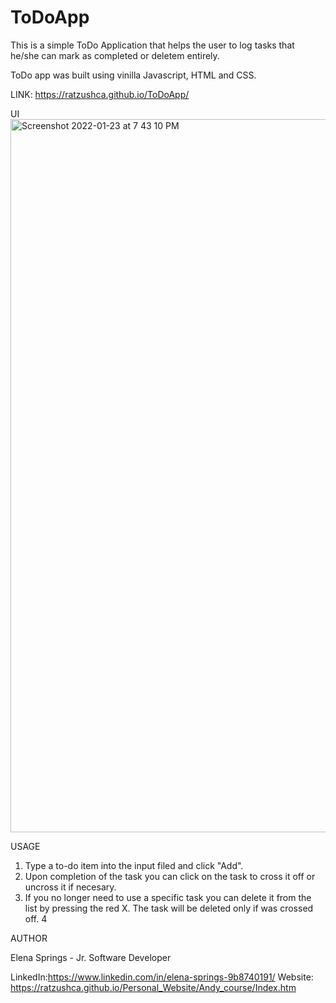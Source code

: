 # ToDoApp

This is a simple ToDo Application that helps the user to log tasks that he/she can mark as completed or deletem entirely.

ToDo app was built using vinilla Javascript, HTML and CSS.

LINK: https://ratzushca.github.io/ToDoApp/

UI
<img width="1141" alt="Screenshot 2022-01-23 at 7 43 10 PM" src="https://user-images.githubusercontent.com/93014061/150909629-0c6a2d86-5056-4ada-a856-95c8648aa4c2.png">

USAGE
1. Type a to-do item into the input filed and click "Add".
2. Upon completion of the task you can click on the task to cross it off or uncross it if necesary.
3. If you no longer need to use a specific task you can delete it from the list by pressing the red X. The task will be deleted only if was crossed off.
4

AUTHOR

Elena Springs - Jr. Software Developer

LinkedIn:https://www.linkedin.com/in/elena-springs-9b8740191/ 
Website: https://ratzushca.github.io/Personal_Website/Andy_course/Index.htm
